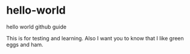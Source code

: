 # hello-world
hello world github guide

This is for testing and learning. 
Also I want you to know that I like green eggs and ham.
